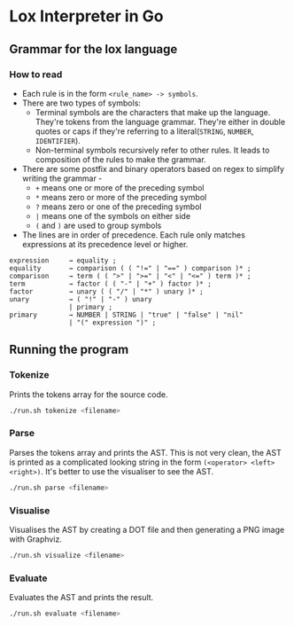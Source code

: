 # Lox Interpreter in Go


## Grammar for the lox language

### How to read

- Each rule is in the form `<rule_name> -> symbols`.
- There are two types of symbols:
  - Terminal symbols are the characters that make up the language. They're tokens from the language grammar. They're either in double quotes or caps if they're referring to a literal(`STRING`, `NUMBER`, `IDENTIFIER`).
  - Non-terminal symbols recursively refer to other rules. It leads to composition of the rules to make the grammar.
- There are some postfix and binary operators based on regex to simplify writing the grammar -
  - `+` means one or more of the preceding symbol
  - `*` means zero or more of the preceding symbol
  - `?` means zero or one of the preceding symbol
  - `|` means one of the symbols on either side
  - `(` and `)` are used to group symbols
- The lines are in order of precedence. Each rule only matches expressions at
  its precedence level or higher.

```ebnf
expression     → equality ;
equality       → comparison ( ( "!=" | "==" ) comparison )* ;
comparison     → term ( ( ">" | ">=" | "<" | "<=" ) term )* ;
term           → factor ( ( "-" | "+" ) factor )* ;
factor         → unary ( ( "/" | "*" ) unary )* ;
unary          → ( "!" | "-" ) unary
               | primary ;
primary        → NUMBER | STRING | "true" | "false" | "nil"
               | "(" expression ")" ;
```


## Running the program

### Tokenize

Prints the tokens array for the source code.

```sh
./run.sh tokenize <filename>
```

### Parse

Parses the tokens array and prints the AST. This is not very clean, the AST is printed as a complicated looking string in the form `(<operator> <left> <right>)`. It's better to use the visualiser to see the AST.

```sh
./run.sh parse <filename>
```

### Visualise

Visualises the AST by creating a DOT file and then generating a PNG image with Graphviz.

```sh
./run.sh visualize <filename>
```

### Evaluate

Evaluates the AST and prints the result.

```sh
./run.sh evaluate <filename>
```
